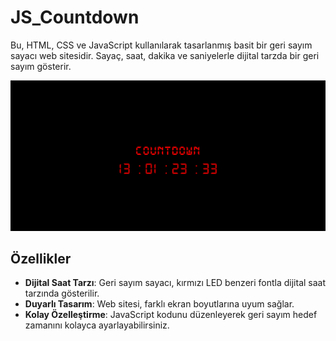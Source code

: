 # JS_Countdown
 
Bu, HTML, CSS ve JavaScript kullanılarak tasarlanmış basit bir geri sayım sayacı web sitesidir. Sayaç, saat, dakika ve saniyelerle dijital tarzda bir geri sayım gösterir.

![Geri Sayım Görseli](img1.png)

## Özellikler

- **Dijital Saat Tarzı**: Geri sayım sayacı, kırmızı LED benzeri fontla dijital saat tarzında gösterilir.
- **Duyarlı Tasarım**: Web sitesi, farklı ekran boyutlarına uyum sağlar.
- **Kolay Özelleştirme**: JavaScript kodunu düzenleyerek geri sayım hedef zamanını kolayca ayarlayabilirsiniz.
